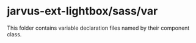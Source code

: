 # jarvus-ext-lightbox/sass/var

This folder contains variable declaration files named by their component class.
